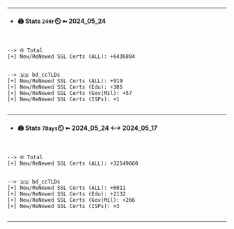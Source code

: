 

---
- #### 🖨️ **Stats** `24Hr`⏲️ ➼ 2024_05_24
```console


--> 🌐 Total
[+] New/ReNewed SSL Certs (ALL): +6436884


--> 🇧🇩 bd_ccTLDs
[+] New/ReNewed SSL Certs (ALL): +919
[+] New/ReNewed SSL Certs (Edu): +305
[+] New/ReNewed SSL Certs (Gov|Mil): +57
[+] New/ReNewed SSL Certs (ISPs): +1


```

---
- #### 🖨️ **Stats** `7Days`⏲️ ➼ 2024_05_24 <--> 2024_05_17
```console


--> 🌐 Total
[+] New/ReNewed SSL Certs (ALL): +32549660


--> 🇧🇩 bd_ccTLDs
[+] New/ReNewed SSL Certs (ALL): +6011
[+] New/ReNewed SSL Certs (Edu): +2132
[+] New/ReNewed SSL Certs (Gov|Mil): +266
[+] New/ReNewed SSL Certs (ISPs): +3


```

---

